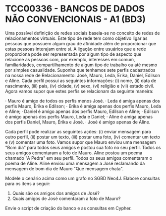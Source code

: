 # TCC00336 - BANCOS DE DADOS NÃO CONVENCIONAIS - A1 (BD3)


Uma possível definição de redes sociais baseia-se no conceito de redes de relacionamentos virtuais. Este tipo de rede tem como objetivo ligar as pessoas que possuem algum grau de afinidade além de proporcionar que estas pessoas interajam entre si. A ligação entre usuários que a rede proporciona pode ser representada por algum tipo de aspecto que relacione as pessoas com, por exemplo, interesses em comum, familiaridades, compartilhamento de algum tipo de trabalho ou até mesmo por simples casualidade. Suponha que tenhamos sete perfis cadastrados na nossa rede de Relacionamento: José, Mauro, Leda, Erika, Daniel, Edilson e Aline. Cada perfil possui as seguintes informações: (i) nome, (ii) data de nascimento, (iii) país, (iv) cidade, (v) sexo, (vi) religião e (vii) estado civil. Agora vamos supor que estes perfis se relacionam da seguinte maneira:

· Mauro é amigo de todos os perfis menos José.
· Leda é amiga apenas dos perfis Mauro, Erika e Edilson;
· Erika é amiga apenas dos perfis Mauro, Leda e Aline;
· Daniel é amigo apenas dos perfis Mauro, Edilson e Aline;
· Edilson é amigo apenas dos perfis Mauro, Leda e Daniel;
· Aline é amiga apenas dos perfis Daniel, Mauro, Érika e José.
· José é amigo apenas de Aline.

Cada perfil pode realizar as seguintes ações: (i) enviar mensagem para outro perfil, (ii) postar um texto, (iii) postar uma foto, (iv) comentar um texto e (v) comentar uma foto. Vamos supor que Mauro enviou uma mensagem "Bom dia" para todos seus amigos e postou sua foto no seu perfil. Todos os seus amigos comentaram a foto de Mauro. Aline postou um poema chamado "A Pedra" em seu perfil. Todos os seus amigos comentaram o poema de Aline. Aline enviou uma mensagem a José reclamando da mensagem de bom dia de Mauro "Que mensagem chata".

Modele o cenário acima como um grafo no SGBD Neo4J. Elabore consultas para os itens a seguir:

1. Quais são os amigos dos amigos de José?
2. Quais amigos de José comentaram a foto de Mauro?

Envie o script de criação do banco e as consultas em Cypher.